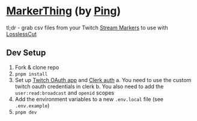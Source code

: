 # [MarkerThing](https://marker.ping.gg) (by [Ping](https://ping.gg))

tl;dr - grab csv files from your Twitch [Stream Markers](https://help.twitch.tv/s/article/creating-highlights-and-stream-markers?language=en_US#:~:text=in%20light%20purple.-,Stream%20Markers,-Stream%20Markers%20are) to use with [LosslessCut](https://github.com/mifi/lossless-cut)

## Dev Setup

1. Fork & clone repo
2. `pnpm install`
3. Set up [Twitch OAuth app](https://dev.twitch.tv) and [Clerk auth](https://clerk.com/?utm_campaign=theo-dtc)
   a. You need to use the custom twitch oauth credentials in clerk
   b. You also need to add the `user:read:broadcast` and `openid` scopes
4. Add the environment variables to a new `.env.local` file (see `.env.example`)
5. `pnpm dev`
